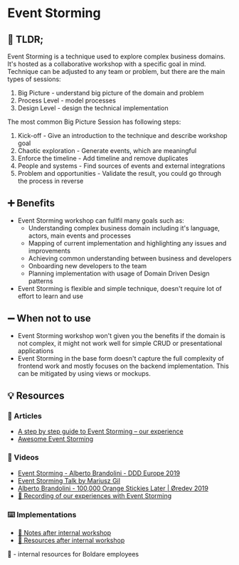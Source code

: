# Event Storming

## 👀 TLDR;

Event Storming is a technique used to explore complex business domains. It's hosted as a collaborative workshop with a specific goal in mind. Technique can be adjusted to any team or problem, but there are the main types of sessions:

1. Big Picture - understand big picture of the domain and problem
2. Process Level - model processes
3. Design Level - design the technical implementation

The most common Big Picture Session has following steps:

1. Kick-off - Give an introduction to the technique and describe workshop goal
2. Chaotic exploration - Generate events, which are meaningful
3. Enforce the timeline - Add timeline and remove duplicates
4. People and systems - Find sources of events and external integrations
5. Problem and opportunities - Validate the result, you could go through the process in reverse

## ➕ Benefits

- Event Storming workshop can fullfil many goals such as:
  - Understanding complex business domain including it's language, actors, main events and processes
  - Mapping of current implementation and highlighting any issues and improvements
  - Achieving common understanding between business and developers
  - Onboarding new developers to the team
  - Planning implementation with usage of Domain Driven Design patterns
- Event Storming is flexible and simple technique, doesn't require lot of effort to learn and use

## ➖ When not to use

- Event Storming workshop won't given you the benefits if the domain is not complex, it might not work well for simple CRUD or presentational applications
- Event Storming in the base form doesn't capture the full complexity of frontend work and mostly focuses on the backend implementation. This can be mitigated by using views or mockups.

## 💡 Resources

### 📜 Articles

- [A step by step guide to Event Storming – our experience](https://www.boldare.com/blog/event-storming-guide/)
- [Awesome Event Storming](https://github.com/mariuszgil/awesome-eventstorming)

### 🎥 Videos

- [Event Storming - Alberto Brandolini - DDD Europe 2019](https://www.youtube.com/watch?v=mLXQIYEwK24)
- [Event Storming Talk by Mariusz Gil](https://www.youtube.com/watch?v=dhoXYRqghws)
- [Alberto Brandolini - 100,000 Orange Stickies Later | Øredev 2019](https://www.youtube.com/watch?v=fGm62ra_mQ8)
- [🔑 Recording of our experiences with Event Storming](https://xsolve.atlassian.net/wiki/spaces/KB/pages/3917840385/03.11.2022+Event+Storming)

### ⌨️ Implementations

- [🔑 Notes after internal workshop](https://docs.google.com/document/d/1-CPyc2uCks68ORTGLMhjEC_aVa1_X3pCHFC_roBMif0)
- [🔑 Resources after internal workshop](https://drive.google.com/drive/folders/1pkijkPX80CX08_35uosvEdZIhoGq-uXl)

🔑 - internal resources for Boldare employees
